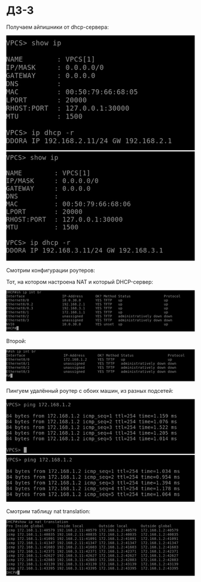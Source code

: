 # ДЗ-3

Получаем айпишники от dhcp-сервера:

![](./pics/pc1.jpg)
![](./pics/pc2.jpg)

Смотрим конфигурации роутеров:

Тот, на котором настроена NAT и который DHCP-сервер:

![](./pics/dhcp.jpg)

Второй:

![](./pics/R.jpg)

Пингуем удалённый роутер с обоих машин, из разных подсетей:

![](./pics/ping1.jpg)
![](./pics/ping2.jpg)

Смотрим таблицу nat translation:

![](./pics/nat_translation.jpg)